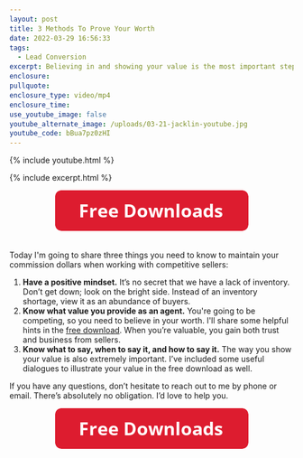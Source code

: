 ```yaml
---
layout: post
title: 3 Methods To Prove Your Worth
date: 2022-03-29 16:56:33
tags:
  - Lead Conversion
excerpt: Believing in and showing your value is the most important step.
enclosure:
pullquote:
enclosure_type: video/mp4
enclosure_time:
use_youtube_image: false
youtube_alternate_image: /uploads/03-21-jacklin-youtube.jpg
youtube_code: bBua7pz0zHI
---
```

{% include youtube.html %}

{% include excerpt.html %}

<center><a target="_blank" rel="noopener" href="https://join.gochicagolandhomes.com/ask/b38fabffcdb05352b7731a15f2eb2433"><img width="343" height="72" src="uploads/FreeDownloadsButton-343.png" /></a></center>

<center>&nbsp;</center>

Today I'm going to share three things you need to know to maintain your commission dollars when working with competitive sellers:

1. **Have a positive mindset.** It’s no secret that we have a lack of inventory. Don’t get down; look on the bright side. Instead of an inventory shortage, view it as an abundance of buyers.
2. **Know what value you provide as an agent.** You're going to be competing, so you need to believe in your worth. I'll share some helpful hints in the [free download](https://drive.google.com/file/d/1wa628QIYaTvhNT_pgFkFkarfNHLMRz8f/view). When you’re valuable, you gain both trust and business from sellers.
3. **Know what to say, when to say it, and how to say it.** The way you show your value is also extremely important. I’ve included some useful dialogues to illustrate your value in the free download as well.

If you have any questions, don’t hesitate to reach out to me by phone or email. There’s absolutely no obligation. I’d love to help you.

<center><a target="_blank" rel="noopener" href="https://join.gochicagolandhomes.com/ask/b38fabffcdb05352b7731a15f2eb2433"><img width="343" height="72" src="uploads/FreeDownloadsButton-343.png" /></a></center>
